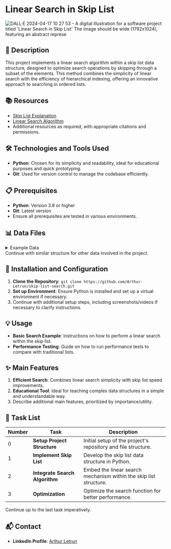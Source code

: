 # Linear Search in Skip List

![DALL·E 2024-04-17 10 27 53 - A digital illustration for a software project titled 'Linear Search in Skip List'  The image should be wide (1792x1024), featuring an abstract represe](https://github.com/Nimrod02/holbertonschool-interview/assets/86027619/31ea914b-8970-4d2e-878b-bce89997b465)


## 📝 Description
This project implements a linear search algorithm within a skip list data structure, designed to optimize search operations by skipping through a subset of the elements. This method combines the simplicity of linear search with the efficiency of hierarchical indexing, offering an innovative approach to searching in ordered lists.

## 📚 Resources
- [Skip List Explanation](https://en.wikipedia.org/wiki/Skip_list)
- [Linear Search Algorithm](https://www.geeksforgeeks.org/linear-search/)
- Additional resources as required, with appropriate citations and permissions.

## 🛠️ Technologies and Tools Used
- **Python**: Chosen for its simplicity and readability, ideal for educational purposes and quick prototyping.
- **Git**: Used for version control to manage the codebase efficiently.

## 📋 Prerequisites
- **Python**: Version 3.8 or higher
- **Git**: Latest version
- Ensure all prerequisites are tested in various environments.

## 📊 Data Files
<details>
<summary>Example Data</summary>
<br>
# Example Python code for generating sample skip list data
def generate_skip_list_data():
    # Code to generate data
    pass
</details>
Continue with similar structure for other data involved in the project.

## 🚀 Installation and Configuration
1. **Clone the Repository**: `git clone https://github.com/Arthur-Letrun/skip-list-search.git`
2. **Set up Environment**: Ensure Python is installed and set up a virtual environment if necessary.
3. Continue with additional setup steps, including screenshots/videos if necessary to clarify instructions.

## 💡 Usage
- **Basic Search Example**: Instructions on how to perform a linear search within the skip list.
- **Performance Testing**: Guide on how to run performance tests to compare with traditional lists.

## ✨ Main Features
1. **Efficient Search**: Combines linear search simplicity with skip list speed improvements.
2. **Educational Tool**: Ideal for teaching complex data structures in a simple and understandable way.
3. Describe additional main features, prioritized by importance/utility.

## 📝 Task List
| Number | Task                             | Description                                                            |
| ------ | -------------------------------- | ---------------------------------------------------------------------- |
| 0      | **Setup Project Structure**      | Initial setup of the project's repository and file structure.          |
| 1      | **Implement Skip List**          | Develop the skip list data structure in Python.                        |
| 2      | **Integrate Search Algorithm**   | Embed the linear search mechanism within the skip list structure.      |
| 3      | **Optimization**                 | Optimize the search function for better performance.                   |
Continue up to the last task imperatively.

## 📬 Contact
- **LinkedIn Profile**: [Arthur Letrun](https://www.linkedin.com/in/arthur-letrun)
